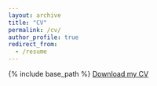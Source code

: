 ```yaml
---
layout: archive
title: "CV"
permalink: /cv/
author_profile: true
redirect_from:
  - /resume
---
```

{% include base_path %}
[Download my CV](/files/cvljj.pdf)

